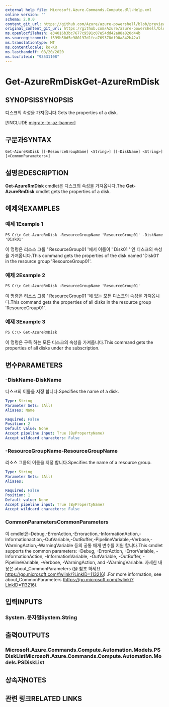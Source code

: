 ```yaml
---
external help file: Microsoft.Azure.Commands.Compute.dll-Help.xml
online version: ''
schema: 2.0.0
content_git_url: https://github.com/Azure/azure-powershell/blob/preview/src/ResourceManager/Compute/Stack/Commands.Compute/help/Get-AzureRmDisk.md
original_content_git_url: https://github.com/Azure/azure-powershell/blob/preview/src/ResourceManager/Compute/Stack/Commands.Compute/help/Get-AzureRmDisk.md
ms.openlocfilehash: e34016b3bc7677c9591c07e54dd42a88a820d44b
ms.sourcegitcommit: f599b50d5e980197d1fca769378df90a842b42a1
ms.translationtype: MT
ms.contentlocale: ko-KR
ms.lasthandoff: 08/20/2020
ms.locfileid: "93531108"
---
```

# <span data-ttu-id="dfbfe-101">Get-AzureRmDisk</span><span class="sxs-lookup"><span data-stu-id="dfbfe-101">Get-AzureRmDisk</span></span>

## <span data-ttu-id="dfbfe-102">SYNOPSIS</span><span class="sxs-lookup"><span data-stu-id="dfbfe-102">SYNOPSIS</span></span>
<span data-ttu-id="dfbfe-103">디스크의 속성을 가져옵니다.</span><span class="sxs-lookup"><span data-stu-id="dfbfe-103">Gets the properties of a disk.</span></span>

[!INCLUDE [migrate-to-az-banner](../../includes/migrate-to-az-banner.md)]

## <span data-ttu-id="dfbfe-104">구문과</span><span class="sxs-lookup"><span data-stu-id="dfbfe-104">SYNTAX</span></span>

```
Get-AzureRmDisk [[-ResourceGroupName] <String>] [[-DiskName] <String>] [<CommonParameters>]
```

## <span data-ttu-id="dfbfe-105">설명은</span><span class="sxs-lookup"><span data-stu-id="dfbfe-105">DESCRIPTION</span></span>
<span data-ttu-id="dfbfe-106">**Get-AzureRmDisk** cmdlet은 디스크의 속성을 가져옵니다.</span><span class="sxs-lookup"><span data-stu-id="dfbfe-106">The **Get-AzureRmDisk** cmdlet gets the properties of a disk.</span></span>

## <span data-ttu-id="dfbfe-107">예제의</span><span class="sxs-lookup"><span data-stu-id="dfbfe-107">EXAMPLES</span></span>

### <span data-ttu-id="dfbfe-108">예제 1</span><span class="sxs-lookup"><span data-stu-id="dfbfe-108">Example 1</span></span>
```
PS C:\> Get-AzureRmDisk -ResourceGroupName 'ResourceGroup01' -DiskName 'Disk01'
```

<span data-ttu-id="dfbfe-109">이 명령은 리소스 그룹 ' ResourceGroup01 '에서 이름이 ' Disk01 ' 인 디스크의 속성을 가져옵니다.</span><span class="sxs-lookup"><span data-stu-id="dfbfe-109">This command gets the properties of the disk named 'Disk01' in the resource group 'ResourceGroup01'.</span></span>

### <span data-ttu-id="dfbfe-110">예제 2</span><span class="sxs-lookup"><span data-stu-id="dfbfe-110">Example 2</span></span>
```
PS C:\> Get-AzureRmDisk -ResourceGroupName 'ResourceGroup01'
```

<span data-ttu-id="dfbfe-111">이 명령은 리소스 그룹 ' ResourceGroup01 '에 있는 모든 디스크의 속성을 가져옵니다.</span><span class="sxs-lookup"><span data-stu-id="dfbfe-111">This command gets the properties of all disks in the resource group 'ResourceGroup01'.</span></span>

### <span data-ttu-id="dfbfe-112">예제 3</span><span class="sxs-lookup"><span data-stu-id="dfbfe-112">Example 3</span></span>
```
PS C:\> Get-AzureRmDisk
```

<span data-ttu-id="dfbfe-113">이 명령은 구독 하는 모든 디스크의 속성을 가져옵니다.</span><span class="sxs-lookup"><span data-stu-id="dfbfe-113">This command gets the properties of all disks under the subscription.</span></span>

## <span data-ttu-id="dfbfe-114">변수</span><span class="sxs-lookup"><span data-stu-id="dfbfe-114">PARAMETERS</span></span>

### <span data-ttu-id="dfbfe-115">-DiskName</span><span class="sxs-lookup"><span data-stu-id="dfbfe-115">-DiskName</span></span>
<span data-ttu-id="dfbfe-116">디스크의 이름을 지정 합니다.</span><span class="sxs-lookup"><span data-stu-id="dfbfe-116">Specifies the name of a disk.</span></span>

```yaml
Type: String
Parameter Sets: (All)
Aliases: Name

Required: False
Position: 2
Default value: None
Accept pipeline input: True (ByPropertyName)
Accept wildcard characters: False
```

### <span data-ttu-id="dfbfe-117">-ResourceGroupName</span><span class="sxs-lookup"><span data-stu-id="dfbfe-117">-ResourceGroupName</span></span>
<span data-ttu-id="dfbfe-118">리소스 그룹의 이름을 지정 합니다.</span><span class="sxs-lookup"><span data-stu-id="dfbfe-118">Specifies the name of a resource group.</span></span>

```yaml
Type: String
Parameter Sets: (All)
Aliases: 

Required: False
Position: 1
Default value: None
Accept pipeline input: True (ByPropertyName)
Accept wildcard characters: False
```

### <span data-ttu-id="dfbfe-119">CommonParameters</span><span class="sxs-lookup"><span data-stu-id="dfbfe-119">CommonParameters</span></span>
<span data-ttu-id="dfbfe-120">이 cmdlet은-Debug,-ErrorAction,-Erroraction,-InformationAction,-Informationaction,-OutVariable,-OutBuffer,-PipelineVariable,-Verbose,-WarningAction,-WarningVariable 등의 공통 매개 변수를 지원 합니다.</span><span class="sxs-lookup"><span data-stu-id="dfbfe-120">This cmdlet supports the common parameters: -Debug, -ErrorAction, -ErrorVariable, -InformationAction, -InformationVariable, -OutVariable, -OutBuffer, -PipelineVariable, -Verbose, -WarningAction, and -WarningVariable.</span></span> <span data-ttu-id="dfbfe-121">자세한 내용은 about_CommonParameters (을 참조 하세요 https://go.microsoft.com/fwlink/?LinkID=113216) .</span><span class="sxs-lookup"><span data-stu-id="dfbfe-121">For more information, see about_CommonParameters (https://go.microsoft.com/fwlink/?LinkID=113216).</span></span>

## <span data-ttu-id="dfbfe-122">입력</span><span class="sxs-lookup"><span data-stu-id="dfbfe-122">INPUTS</span></span>

### <span data-ttu-id="dfbfe-123">System. 문자열</span><span class="sxs-lookup"><span data-stu-id="dfbfe-123">System.String</span></span>

## <span data-ttu-id="dfbfe-124">출력</span><span class="sxs-lookup"><span data-stu-id="dfbfe-124">OUTPUTS</span></span>

### <span data-ttu-id="dfbfe-125">Microsoft.Azure.Commands.Compute.Automation.Models.PSDiskList</span><span class="sxs-lookup"><span data-stu-id="dfbfe-125">Microsoft.Azure.Commands.Compute.Automation.Models.PSDiskList</span></span>

## <span data-ttu-id="dfbfe-126">상속자</span><span class="sxs-lookup"><span data-stu-id="dfbfe-126">NOTES</span></span>

## <span data-ttu-id="dfbfe-127">관련 링크</span><span class="sxs-lookup"><span data-stu-id="dfbfe-127">RELATED LINKS</span></span>

